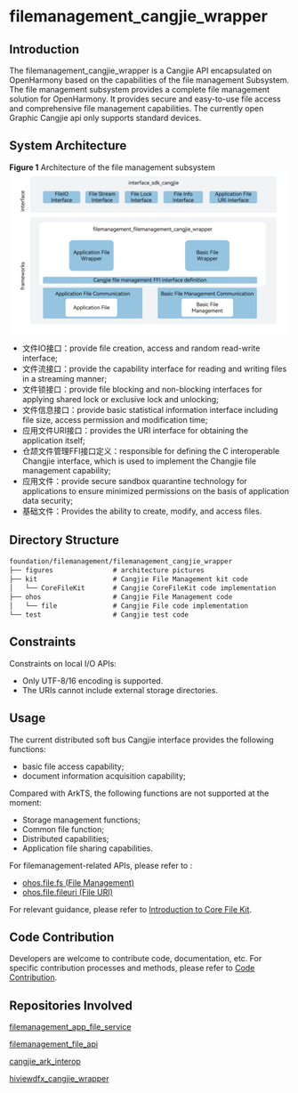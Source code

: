 # filemanagement_cangjie_wrapper

## Introduction

The filemanagement_cangjie_wrapper is a Cangjie API encapsulated on OpenHarmony based on the capabilities of the file management Subsystem. The file management subsystem provides a complete file management solution for OpenHarmony. It provides secure and easy-to-use file access and comprehensive file management capabilities. The currently open Graphic Cangjie api only supports standard devices.

## System Architecture

**Figure 1** Architecture of the file management subsystem
![filemanagement_cangjie_wrapper architecture](figures/filemanagement_cangjie_wrapper_architecture_en.png)

- 文件IO接口：provide file creation, access and random read-write interface;
- 文件流接口：provide the capability interface for reading and writing files in a streaming manner;
- 文件锁接口：provide file blocking and non-blocking interfaces for applying shared lock or exclusive lock and unlocking;
- 文件信息接口：provide basic statistical information interface including file size, access permission and modification time;
- 应用文件URI接口：provides the URI interface for obtaining the application itself;
- 仓颉文件管理FFI接口定义：responsible for defining the C interoperable Changjie interface, which is used to implement the Changjie file management capability;
- 应用文件：provide secure sandbox quarantine technology for applications to ensure minimized permissions on the basis of application data security;
- 基础文件：Provides the ability to create, modify, and access files.

## Directory Structure

```
foundation/filemanagement/filemanagement_cangjie_wrapper
├── figures               # architecture pictures
├── kit                   # Cangjie File Management kit code
│   └── CoreFileKit       # Cangjie CoreFileKit code implementation
├── ohos                  # Cangjie File Management code
│   └── file              # Cangjie File code implementation
└── test                  # Cangjie test code
```

## Constraints

Constraints on local I/O APIs:

-   Only UTF-8/16 encoding is supported.
-   The URIs cannot include external storage directories.

## Usage

The current distributed soft bus Cangjie interface provides the following functions:

- basic file access capability;
- document information acquisition capability;

Compared with ArkTS, the following functions are not supported at the moment:

- Storage management functions;
- Common file function;
- Distributed capabilities;
- Application file sharing capabilities.

For filemanagement-related APIs, please refer to :

-   [ohos.file.fs (File Management)](https://gitcode.com/openharmony-sig/arkcompiler_cangjie_ark_interop/blob/master/doc/API_Reference/source_en/apis/CoreFileKit/cj-apis-file_fs.md)
-   [ohos.file.fileuri (File URI)](https://gitcode.com/openharmony-sig/arkcompiler_cangjie_ark_interop/blob/master/doc/API_Reference/source_en/apis/CoreFileKit/cj-apis-file_fileuri.md)

For relevant guidance, please refer to [Introduction to Core File Kit](https://gitcode.com/openharmony-sig/arkcompiler_cangjie_ark_interop/blob/master/doc/Dev_Guide/source_en/file-management/cj-core-file-kit-intro.md).

## Code Contribution

Developers are welcome to contribute code, documentation, etc. For specific contribution processes and methods, please refer to [Code Contribution](https://gitcode.com/openharmony/docs/blob/master/en/contribute/code-contribution.md).

## Repositories Involved

[filemanagement_app_file_service](https://gitee.com/openharmony/filemanagement_app_file_service)

[filemanagement_file_api](https://gitee.com/openharmony/filemanagement_file_api)

[cangjie_ark_interop](https://gitcode.com/openharmony-sig/arkcompiler_cangjie_ark_interop/blob/master/README.md)

[hiviewdfx_cangjie_wrapper](https://gitcode.com/openharmony-sig/hiviewdfx_hiviewdfx_cangjie_wrapper/blob/master/README.md)
